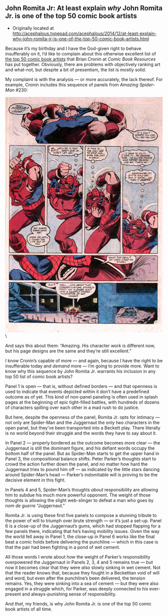 ## John Romita Jr: At least explain *why* John Romita Jr. is one of the top 50 comic book artists

 * Originally located at http://acephalous.typepad.com/acephalous/2014/12/at-least-explain-why-john-romita-jr-is-one-of-the-top-50-comic-book-artists.html

Because it’s my birthday and I have the God-given right to behave insufferably on it, I’d like to complain about this otherwise excellent list of [the top 50 comic book artists](http://goodcomics.comicbookresources.com/category/top-100-comic-book-writers-and-artists/) that Brian Cronin at *Comic Book Resources* has put together. Obviously, there are problems with objectively ranking art and what-not, but despite a bit of presentism, the list is mostly solid.

My complaint is with the analysis — or more accurately, the lack thereof. For example, Cronin includes this sequence of panels from *Amazing Spider-Man* #230:

![jrjrartist6](images/comics/john-romita-jr/jrjrartist6.jpg)\

And says this about them: “Amazing. His character work is different now, but his page designs are the same and they’re still excellent.”

I know Cronin’s capable of more — and again, because I have the right to be insufferable today and *demand* more — I’m going to provide more. Want to know why this sequence by John Romita Jr. warrants his inclusion in any top 50 list of comic book artists?

Panel 1 is open — that is, without defined borders — and that openness is used to indicate that events depicted within it don’t have a predefined outcome as of yet. This kind of non-panel paneling is often used in splash pages at the beginning of epic tight-filled battles, with hundreds of dozens of characters spilling over each other in a mad rush to do justice.

But here, despite the openness of the panel, Romita Jr. opts for intimacy — not only are Spider-Man and the Juggernaut the only two characters in the open panel, but they’ve been transported into a Beckett play. There literally is no world beyond their struggle and the words they have to say about it.

In Panel 2 — properly bordered as the outcome becomes more clear — the Juggernaut is still the dominant figure, and his defiant words occupy the bottom half of the panel.
But as Spider-Man starts to get the upper hand in Panel 3, the compositional balance shifts. Peter Parker’s thoughts start to crowd the action further down the panel, and no matter how hard the Juggernaut tries to pound him off — as indicated by the little stars dancing around Spider-Man’s head — Parker’s indomitable will is proving to be the decisive element in this fight.

In Panels 4 and 5, Spider-Man’s thoughts *about* responsibility are allowing him to subdue his much more powerful opponent. The weight of those thoughts is allowing the slight web-slinger to defeat a man who goes by *nom de guerre* “Juggernaut.”

Romita Jr. is using these first five panels to compose a stunning tribute to the power of will to triumph over brute strength — or it’s just a set-up. Panel 6 is a close-up of the Juggernaut’s gums, which had stopped flapping for a few panels there, indicating that he’s having mobility issues. Given the way the world fell away in Panel 1, the close-up in Panel 6 works like the final beat a comic holds before delivering the punchline — which in this case is that the pair had been fighting in a pond of wet cement.

All those words I wrote about how the weight of Parker’s responsibility overpowered the Juggernaut in Panels 2, 3, 4 and 5 remains true — but now it becomes clear that they were *also* slowly sinking in wet cement. Not that the reader knows that, because they fought in a Beckettian void of will and word, but even after the punchline’s been delivered, the tension remains. Yes, they were sinking into a sea of cement — but they were also engaged in a struggle which, for Parker, was deeply connected to his ever-present and always-punishing sense of responsibility.

And *that*, my friends, is why John Romita Jr. is one of the top 50 comic book artists of all time.
